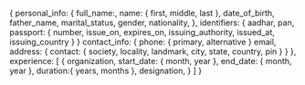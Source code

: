 {
    personal_info: {
        full_name:,
        name: {
            first,
            middle,
            last
        },
        date_of_birth,
        father_name,
        marital_status,
        gender,
        nationality,
    },
    identifiers: {
        aadhar,
        pan,
        passport: {
            number,
            issue_on,
            expires_on,
            issuing_authority,
            issued_at,
            issuing_country
        }
    }
    contact_info: {
        phone: {
            primary,
            alternative
        }
        email,
        address: {
            contact: {
                society,
                locality,
                landmark,
                city,
                state,
                country,
                pin
            }
        }
    },
    experience: [
        {
            organization,
            start_date: { month, year },
            end_date: { month, year },
            duration:{ years, months },
            designation,
        }
    ]
}